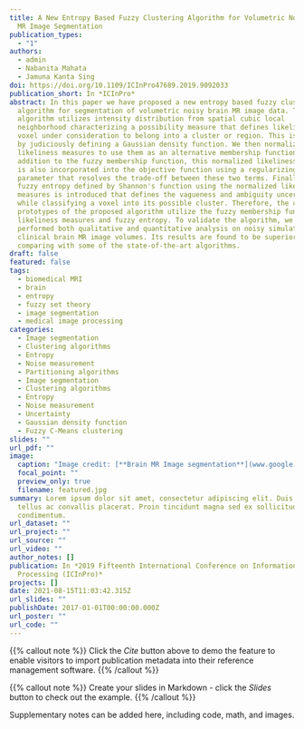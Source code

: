 ```yaml
---
title: A New Entropy Based Fuzzy Clustering Algorithm for Volumetric Noisy Brain
  MR Image Segmentation
publication_types:
  - "1"
authors:
  - admin
  - Nabanita Mahata
  - Jamuna Kanta Sing
doi: https://doi.org/10.1109/ICInPro47689.2019.9092033
publication_short: In *ICInPro*
abstract: In this paper we have proposed a new entropy based fuzzy clustering
  algorithm for segmentation of volumetric noisy brain MR image data. The
  algorithm utilizes intensity distribution from spatial cubic local
  neighborhood characterizing a possibility measure that defines likeliness of a
  voxel under consideration to belong into a cluster or region. This is realized
  by judiciously defining a Gaussian density function. We then normalized these
  likeliness measures to use them as an alternative membership function. In
  addition to the fuzzy membership function, this normalized likeliness measure
  is also incorporated into the objective function using a regularizing
  parameter that resolves the trade-off between these two terms. Finally, a
  fuzzy entropy defined by Shannon's function using the normalized likeliness
  measures is introduced that defines the vagueness and ambiguity uncertainty
  while classifying a voxel into its possible cluster. Therefore, the cluster
  prototypes of the proposed algorithm utilize the fuzzy membership functions,
  likeliness measures and fuzzy entropy. To validate the algorithm, we have
  performed both qualitative and quantitative analysis on noisy simulated and
  clinical brain MR image volumes. Its results are found to be superior while
  comparing with some of the state-of-the-art algorithms.
draft: false
featured: false
tags:
  - biomedical MRI
  - brain
  - entropy
  - fuzzy set theory
  - image segmentation
  - medical image processing
categories:
  - Image segmentation
  - Clustering algorithms
  - Entropy
  - Noise measurement
  - Partitioning algorithms
  - Image segmentation
  - Clustering algorithms
  - Entropy
  - Noise measurement
  - Uncertainty
  - Gaussian density function
  - Fuzzy C-Means clustering
slides: ""
url_pdf: ""
image:
  caption: "Image credit: [**Brain MR Image segmentation**](www.google.com)"
  focal_point: ""
  preview_only: true
  filename: featured.jpg
summary: Lorem ipsum dolor sit amet, consectetur adipiscing elit. Duis posuere
  tellus ac convallis placerat. Proin tincidunt magna sed ex sollicitudin
  condimentum.
url_dataset: ""
url_project: ""
url_source: ""
url_video: ""
author_notes: []
publication: In *2019 Fifteenth International Conference on Information
  Processing (ICInPro)*
projects: []
date: 2021-08-15T11:03:42.315Z
url_slides: ""
publishDate: 2017-01-01T00:00:00.000Z
url_poster: ""
url_code: ""
---
```

{{% callout note %}}
Click the *Cite* button above to demo the feature to enable visitors to import publication metadata into their reference management software.
{{% /callout %}}

{{% callout note %}}
Create your slides in Markdown - click the *Slides* button to check out the example.
{{% /callout %}}

Supplementary notes can be added here, including code, math, and images.